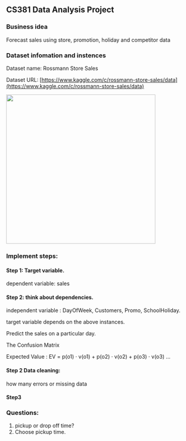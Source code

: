 ## CS381 Data Analysis Project

### Business idea
Forecast sales using store, promotion, holiday and competitor data

### Dataset infomation and instences

Dataset name: Rossmann Store Sales

Dataset URL: [https://www.kaggle.com/c/rossmann-store-sales/data](https://www.kaggle.com/c/rossmann-store-sales/data)

<image src="Store1_data_info.png" width="400" />

### Implement steps:
#### Step 1:  Target variable.

dependent variable: sales

#### Step 2:  think about dependencies.

independent variable : DayOfWeek, Customers, Promo, SchoolHoliday.  

target variable depends on the above instances.

Predict the sales on a particular day.

The Confusion Matrix 

Expected Value :
EV = p(o1) · v(o1) + p(o2) · v(o2) + p(o3) · v(o3) ... 
   
#### Step 2 Data cleaning:
how many errors  or missing data

#### Step3

### Questions: 
1. pickup or drop off time?
2. Choose pickup time.

